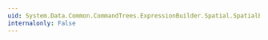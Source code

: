 ```yaml
---
uid: System.Data.Common.CommandTrees.ExpressionBuilder.Spatial.SpatialEdmFunctions.GeometryLineFromBinary(System.Data.Common.CommandTrees.DbExpression,System.Data.Common.CommandTrees.DbExpression)
internalonly: False
---
```

